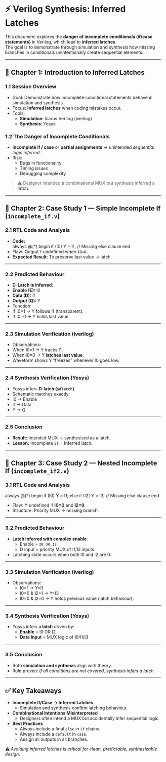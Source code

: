 # ⚡ Verilog Synthesis: Inferred Latches

This document explores the **danger of incomplete conditionals (if/case statements)** in Verilog, which lead to **inferred latches**.  
The goal is to demonstrate through simulation and synthesis how missing branches in conditionals unintentionally create sequential elements.

---

## 📖 Chapter 1: Introduction to Inferred Latches

### 1.1 Session Overview
- Goal: Demonstrate how incomplete conditional statements behave in simulation and synthesis.  
- Focus: **Inferred latches** when coding mistakes occur.  
- Tools:  
  - **Simulation**: Icarus Verilog (iverilog)  
  - **Synthesis**: Yosys  

### 1.2 The Danger of Incomplete Conditionals
- **Incomplete if / case** or **partial assignments** → unintended *sequential logic inferred*.  
- Risk:  
  - Bugs in functionality  
  - Timing issues  
  - Debugging complexity  

> ⚠️ Designer intended a combinational MUX but synthesis inferred a **latch**.

---

## 🧮 Chapter 2: Case Study 1 — Simple Incomplete If (`incomplete_if.v`)

### 2.1 RTL Code and Analysis
- **Code:**  
always @(*) begin
if (I0) Y = I1;
// Missing else clause
end
- Flaw: Output `Y` undefined when `I0=0`.  
- **Expected Result**: To preserve last value → latch.

---

### 2.2 Predicted Behaviour
- **D-Latch is inferred**:
- **Enable (E):** I0  
- **Data (D):** I1  
- **Output (Q):** Y  
- Function:  
- If I0=1 → Y follows I1 (transparent).  
- If I0=0 → Y holds last value.

---

### 2.3 Simulation Verification (iverilog)
- Observations:  
- When I0=1 → Y tracks I1.  
- When I0=0 → Y **latches last value**.  
- Waveform shows Y “freezes” whenever I0 goes low.  

---

### 2.4 Synthesis Verification (Yosys)
- Yosys infers **D-latch (`$dlatch`)**.  
- Schematic matches exactly:  
- I0 → Enable  
- I1 → Data  
- Y → Q  

---

### 2.5 Conclusion
- **Result:** Intended MUX → synthesised as a latch.  
- **Lesson:** Incomplete `if` = Inferred latch.  

---

## 🧮 Chapter 3: Case Study 2 — Nested Incomplete If (`incomplete_if2.v`)

### 3.1 RTL Code and Analysis
always @(*) begin
if (I0) Y = I1;
else if (I2) Y = I3;
// Missing else clause
end

- Flaw: Y undefined if **I0=0** and **I2=0**.  
- Structure: Priority MUX → missing branch.  

---

### 3.2 Predicted Behaviour
- **Latch inferred with complex enable**:  
  - Enable = `I0 OR I2`  
  - D input = priority MUX of I1/I3 inputs  
- Latching state occurs when both I0 and I2 are 0.  

---

### 3.3 Simulation Verification (iverilog)
- Observations:  
  - I0=1 → Y=I1  
  - I0=0 & I2=1 → Y=I3  
  - I0=0 & I2=0 → Y holds previous value (latch behaviour).  

---

### 3.4 Synthesis Verification (Yosys)
- Yosys infers a **latch** driven by:  
  - **Enable** = I0 OR I2  
  - **Data Input** = MUX logic of I0/I1/I3  

---

### 3.5 Conclusion
- Both **simulation and synthesis** align with theory.  
- Rule proven: *If all conditions are not covered, synthesis infers a latch.*  

---

## ✅ Key Takeaways
- **Incomplete If/Case → Inferred Latches**
  - Simulation and synthesis confirm latching behaviour.  
- **Combinational Intentions Misinterpreted**
  - Designers often intend a MUX but accidentally infer sequential logic.  
- **Best Practices**
  - Always include a final `else` in `if` chains.  
  - Always include a `default` in `case`.  
  - Assign all outputs in all branches.  

⚠️ *Avoiding inferred latches is critical for clean, predictable, synthesizable design.*  

